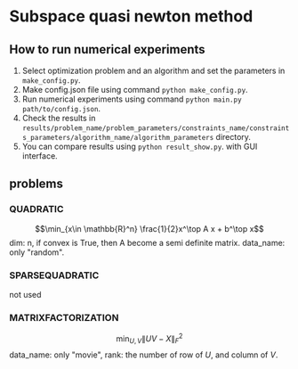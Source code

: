 # Subspace quasi newton method

## How to run numerical experiments
1. Select optimization problem and an algorithm and set the parameters in `make_config.py`.
2. Make config.json file using command `python make_config.py`.
3. Run numerical experiments using command `python main.py path/to/config.json`.
4. Check the results in `results/problem_name/problem_parameters/constraints_name/constraints_parameters/algorithm_name/algorithm_parameters` directory.
5. You can compare results using `python result_show.py`. with GUI interface.

## problems

### QUADRATIC
$$\min_{x\in \mathbb{R}^n} \frac{1}{2}x^\top A x + b^\top x$$
dim: n, if convex is True, then A become a semi definite matrix. data_name: only "random".

### SPARSEQUADRATIC
not used

### MATRIXFACTORIZATION
$$\min_{U,V} \|UV - X\|_F^2$$
data_name: only "movie", rank: the number of row of $U$, and column of $V$.